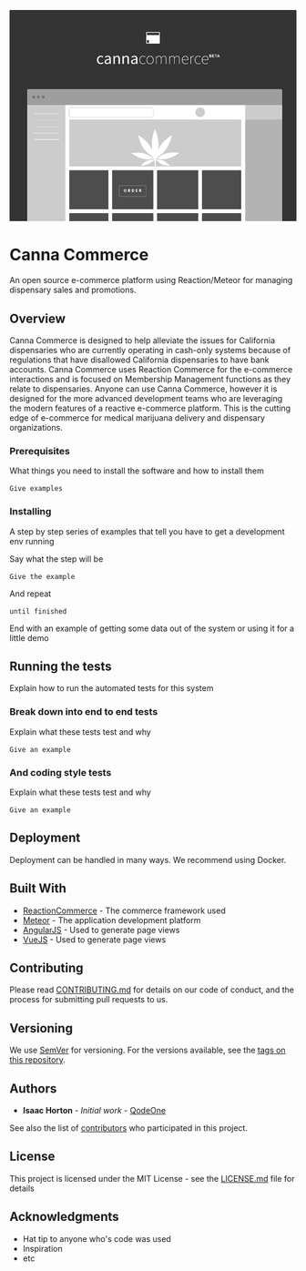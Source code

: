 ![Canna Commerce Logo](/img/canna-commerce-dk.png?raw=true "Canna Commerce Logo")

# Canna Commerce

An open source e-commerce platform using Reaction/Meteor for managing dispensary sales and promotions.

## Overview

Canna Commerce is designed to help alleviate the issues for California dispensaries who are currently operating in cash-only systems because of regulations that have disallowed California dispensaries to have bank accounts. Canna Commerce uses Reaction Commerce for the e-commerce interactions and is focused on Membership Management functions as they relate to dispensaries. Anyone can use Canna Commerce, however it is designed for the more advanced development teams who are leveraging the modern features of a reactive e-commerce platform. This is the cutting edge of e-commerce for medical marijuana delivery and dispensary organizations.

### Prerequisites

What things you need to install the software and how to install them

```
Give examples
```

### Installing

A step by step series of examples that tell you have to get a development env running

Say what the step will be

```
Give the example
```

And repeat

```
until finished
```

End with an example of getting some data out of the system or using it for a little demo

## Running the tests

Explain how to run the automated tests for this system

### Break down into end to end tests

Explain what these tests test and why

```
Give an example
```

### And coding style tests

Explain what these tests test and why

```
Give an example
```

## Deployment

Deployment can be handled in many ways. We recommend using Docker.

## Built With

* [ReactionCommerce](https://reactioncommerce.com/) - The commerce framework used
* [Meteor](https://www.meteor.com/) - The application development platform
* [AngularJS](https://angularjs.org/) - Used to generate page views
* [VueJS](https://vuejs.org/) - Used to generate page views

## Contributing

Please read [CONTRIBUTING.md](https://gist.github.com/PurpleBooth/b24679402957c63ec426) for details on our code of conduct, and the process for submitting pull requests to us.

## Versioning

We use [SemVer](http://semver.org/) for versioning. For the versions available, see the [tags on this repository](https://github.com/your/project/tags).

## Authors

* **Isaac Horton** - *Initial work* - [QodeOne](https://github.com/qodeone)

See also the list of [contributors](https://github.com/qodeone/canna-commerce/contributors) who participated in this project.

## License

This project is licensed under the MIT License - see the [LICENSE.md](LICENSE.md) file for details

## Acknowledgments

* Hat tip to anyone who's code was used
* Inspiration
* etc
